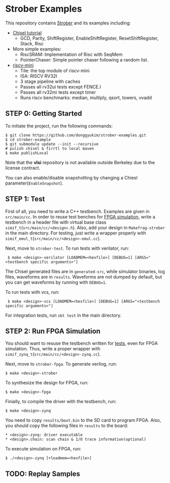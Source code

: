# Strober Examples
This repository contains [Strober](http://strober.org) and its examples including:
+ [Chisel tutorial](https://github.com/ucb-bar/chisel-tutorial.git)
  + GCD, Parity, ShiftRegister, EnableShiftRegister, ResetShiftRegister, Stack, Risc
+ More simple examples:
  + RiscSRAM: Implementation of Risc with SeqMem
  + PointerChaser: Simple pointer chaser following a random list.
+ [riscv-mini](https://github.com/donggyukim/riscv-mini.git)
  + Tile: the top module of riscv-mini
  + ISA: RISCV RV32I
  + 3 stage pipeline with caches
  + Passes all rv32ui tests except FENCE.I
  + Passes all rv32mi tests except timer
  + Runs riscv benchmarks: median, multiply, qsort, towers, vvadd

## <a name="step0"></a> STEP 0: Getting Started
To initiate the project, run the following commands:

    $ git clone https://github.com/donggyukim/strober-examples.git
    $ cd strober-example
    $ git submodule update --init --recursive
    # pulish chisel & firrtl to local maven
    $ make publishLocal
    
Note that the <b>vlsi</b> repository is not available outside Berkeley due to the license contract. 

You can also enable/disable snapshotting by changing a Chiesl parameter(`EnableSnapshot`).

## <a name="step1"></a> STEP 1: Test
First of all, you need to write a C++ testbench. Examples are given in `src/main/cc`.
In order to reuse test benches for [FPGA simulation](step2), write a testbench in
a header file with virtual base class `simif_t`(`src/main/cc/<design>.h`).
Also, add your design in `Makefrag-strober` in the main directory.
For testing, just write a wrapper properly with `simif_emul_t`(`src/main/cc/<design>-emul.cc`).

Next, move to `strober-test`. To run tests with verilator, run:

     $ make <design>-verilator [LOADMEM=<hexfile>] [DEBUG=1] [ARGS="<testbench specific arguments>"]

The Chisel generated files are in `generated-src`, while simulator binaries, log files, waveforms are in `results`.
Waveforms are not dumped by default, but you can get waveforms by running with `DEBUG=1`.

To run tests with vcs, run:

     $ make <design>-vcs [LOADMEM=<hexfile>] [DEBUG=1] [ARGS="<testbench specific arguments>"]
     
For integration tests, run `sbt test` in the main directory.

## <a name="step2"></a> STEP 2: Run FPGA Simulation
You should want to resuse the testbench written for [tests](step1), even for FPGA simulation.
Thus, write a proper wrapper with `simif_zynq_t`(`src/main/cc/<design>-zynq.cc`).

Next, move to `strober-fpga`. To generate verilog, run:

    $ make <design>-strober
    
To synthesize the design for FPGA, run:

    $ make <design>-fpga
    
Finially, to compile the driver with the testbench, run:

    $ make <design>-zynq
    
You need to copy `results/boot.bin` to the SD card to program FPGA.
Also, you should copy the following files in `results` to the board:

    * <design>-zynq: driver executable
    * <design>.chain: scan chain & I/O trace information(optional)
    
To execute simulation on FPGA, run:

    $ ./<design>-zynq [+loadmem=<hexfile>]

## <a name="step2"></a> TODO: Replay Samples
